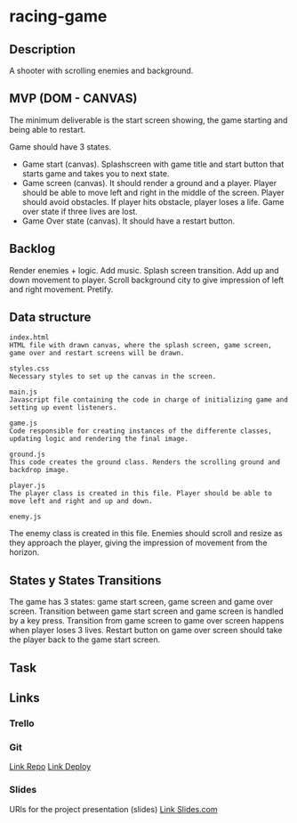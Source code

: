 # racing-game

## Description

A shooter with scrolling enemies and background.

## MVP (DOM - CANVAS)

The minimum deliverable is the start screen showing, the game starting and being able to restart.

Game should have 3 states.
 - Game start (canvas). Splashscreen with game title and start button that starts game and takes you to next state.
 - Game screen (canvas). It should render a ground and a player. Player should be able to move left and right in the middle of the screen. Player should avoid obstacles. If player hits obstacle, player loses a life. Game over state if three lives are lost.
 - Game Over state (canvas). It should have a restart button.

## Backlog

Render enemies + logic.
Add music.
Splash screen transition.
Add up and down movement to player.
Scroll background city to give impression of left and right movement.
Pretify.

## Data structure

```
index.html  
HTML file with drawn canvas, where the splash screen, game screen, game over and restart screens will be drawn.
```
```
styles.css
Necessary styles to set up the canvas in the screen.
```
```
main.js
Javascript file containing the code in charge of initializing game and setting up event listeners.
```

```
game.js
Code responsible for creating instances of the differente classes, updating logic and rendering the final image.
```

```
ground.js
This code creates the ground class. Renders the scrolling ground and backdrop image.
```
```
player.js
The player class is created in this file. Player should be able to move left and right and up and down.
```
```
enemy.js
```
The enemy class is created in this file. Enemies should scroll and resize as they approach the player, giving the impression of movement from the horizon. 


## States y States Transitions

The game has 3 states: game start screen, game screen and game over screen. Transition between game start screen and game screen is handled by a key press. Transition from game screen to game over screen happens when player loses 3 lives. Restart button on game over screen should take the player back to the game start screen.


## Task




## Links


### Trello



### Git

[Link Repo](http://github.com)
[Link Deploy](http://github.com)


### Slides
URls for the project presentation (slides)
[Link Slides.com](http://slides.com)